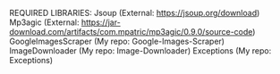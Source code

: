 REQUIRED LIBRARIES:
Jsoup (External: https://jsoup.org/download)
Mp3agic (External: https://jar-download.com/artifacts/com.mpatric/mp3agic/0.9.0/source-code)
GoogleImagesScraper (My repo: Google-Images-Scraper)
ImageDownloader (My repo: Image-Downloader)
Exceptions (My repo: Exceptions)
